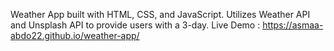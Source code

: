 Weather App built with HTML, CSS, and JavaScript. Utilizes Weather API and Unsplash API to provide users with a 3-day. 
Live Demo : https://asmaa-abdo22.github.io/weather-app/
